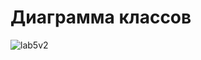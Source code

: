 # Диаграмма классов


![lab5v2](https://github.com/YaYalii/rtipo/assets/131250193/382af645-f3b8-469a-8877-e2be88f1a536)
